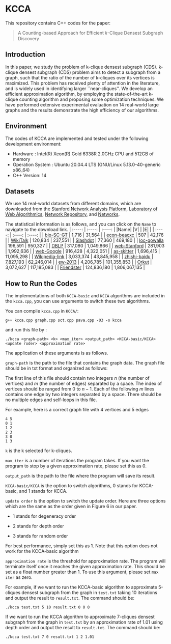 # KCCA

This repository contains C++ codes for the paper:

> A Counting-based Approach for Efficient 𝑘-Clique Densest Subgraph Discovery

## Introduction

In this paper, we study the problem of k-clique densest subgraph (CDS). k-clique densest subgraph (CDS) problem aims to detect a subgraph from a graph, such that the ratio of the number of k-cliques over its vertices is maximized. This problem has received plenty of attention in the literature, and is widely used in identifying larger ``near-cliques''. We develop an efficient approximation algorithm, by employing the state-of-the-art k-clique counting algorithm and proposing some optimization techniques. We have performed extensive experimental evaluation on 14 real-world large graphs and the results demonstrate the high efficiency of our algorithms.

## Environment

The codes of KCCA are implemented and tested under the following development environment:

- Hardware : Intel(R) Xeon(R) Gold 6338R 2.0GHz CPU and 512GB of memory
- Operation System : Ubuntu 20.04.4 LTS (GNU/Linux 5.13.0-40-generic x86_64)
- C++ Version: 14

## Datasets
We use 14 real-world datasets from different domains, which are downloaded from the [Stanford Network Analysis Platform](http://snap.stanford.edu/data/), [Laboratory of Web Algorithmics](http://law.di.unimi.it/datasets.php), [Network Repository](https://networkrepository.com/network-data.php), and [Networks](http://konect.cc/networks/). 

The statistical information is as follows, and you can click on the `Name` to navigate to the download link.
| :----: | :----: | :----: |
|Name| \|V\| | \|E\| |
| :----: | :----: | :----: |
| [bio-SC-GT](https://networkrepository.com/bio-SC-GT.php) | 1,716 | 31,564 |
| [econ-beacxc](https://networkrepository.com/econ-beacxc.php) | 507 | 42,176 |
| [WikiTalk](https://snap.stanford.edu/data/wiki-Talk.html) | 120,834 | 237,551 |
| [Slashdot](http://konect.cc/networks/slashdot-zoo) | 77,360 | 469,180 |
| [loc-gowalla](http://snap.stanford.edu/data/loc-Gowalla.html) | 196,591 | 950,327 |
| [DBLP](http://snap.stanford.edu/data/com-DBLP.html) | 317,080 | 1,049,866 |
| [web-Stanford](https://networkrepository.com/web-Stanford.php) | 281,903 | 1,992,636 |
| [web-Google](https://snap.stanford.edu/data/web-Google.html) | 916,428 | 4,322,051 | 
| [as-skitter](http://snap.stanford.edu/data/as-Skitter.html) | 1,696,415 | 11,095,298 |
| [Wikipedia-link](http://konect.cc/networks/wikipedia_link_es) | 3,033,374 | 43,845,958 |
| [zhishi-baidu](http://konect.cc/networks/zhishi-all) | 7,827,193 | 62,246,014 |
| [ew-2013](https://law.di.unimi.it/webdata/enwiki-2013) | 4,206,785 | 101,355,853 |
| [Orkut](http://snap.stanford.edu/data/com-Orkut.html) | 3,072,627 | 117,185,083 |
| [Friendster](https://snap.stanford.edu/data/com-Friendster.html) | 124,836,180 | 1,806,067,135 |

## How to Run the Codes


The implementations of both `KCCA-basic` and `KCCA` algorithms are included in the `kcca.cpp`, you can use arguments to switch these two algorithms. 

You can compile `kcca.cpp` in `KCCA/`:

`g++ kcca.cpp graph.cpp sct.cpp pava.cpp -O3 -o kcca`

and run this file by :

`./kcca <graph-path> <k> <max_iter> <output_path> <KCCA-basic/KCCA> <update roder> <approximation rate>`

The application of these arguments is as follows.

`graph-path` is the path to the file that contains the graph data. The graph file should be in txt format and organized as follows:

The first line of this file should contain two integers $n$ (the number of vertices) and $m$ (the number of edges) separated by a space. The index of vertices should be ranged from $0$ to $n - 1$.  Each of the following $m$ lines contains one edge by two integers separated by a space. There should be no multiple edges and self-loops in this file.

For example, here is a correct graph file with 4 vertices and 5 edges 

```
4 5
0 1
1 2
2 3
3 0
1 3
```

`k` is the k selected for k-cliques.

`max_iter` is a number of iterations the program takes. If you want the program to stop by a given approximation rate, please set this as 0.

`output_path` is the path to the file where the program will save its result.

`KCCA-basic/KCCA` is the option to switch algorithms, 0 stands for KCCA-basic, and 1 stands for KCCA.

`update order` is the option to switch the update order. Here are three options which are the same as the order given in Figure 6 in our paper. 

* 1 stands for degeneracy order

* 2 stands for depth order

* 3 stands for random order

For best performance, simply set this as 1. Note that this option does not work for the KCCA-basic algorithm

`approximation rate` is the threshold for approximation rate. The program will terminate itself once it reaches the given approximation rate. This should be set as a float number greater than 1. To use this argument, please set `max iter` as zero.

For example, if we want to run the KCCA-basic algorithm to approximate 5-cliques densest subgraph from the graph in `test.txt` taking 10 iterations and output the result to `result.txt`. The command should be:

`./kcca test.txt 5 10 result.txt 0 0 0`

If we want to run the KCCA algorithm to approximate 7-cliques densest subgraph from the graph in `test.txt` by an approximation rate of 1.01 using depth order and output the result to `result.txt`. The command should be:

`./kcca test.txt 7 0 result.txt 1 2 1.01`


